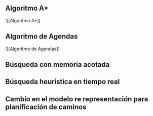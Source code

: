 ## Algoritmo A*
![[Algoritmo A*]]

## Algoritmo de Agendas
![[Algoritmo de Agendas]]

## Búsqueda con memoria acotada

## Búsqueda heurística en tiempo real

## Cambio en el modelo re representación para planificación de caminos